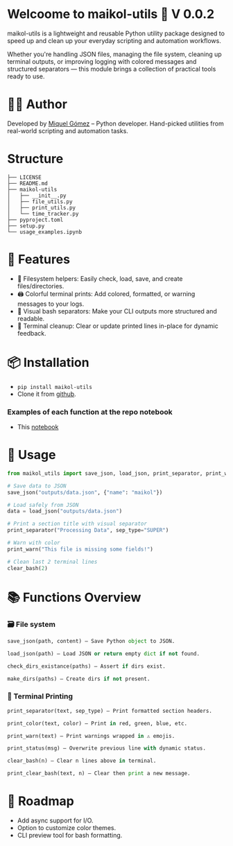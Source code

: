 # Welcoome to maikol-utils 🧰 V 0.0.2
maikol-utils is a lightweight and reusable Python utility package designed to speed up and clean up your everyday scripting and automation workflows.

Whether you're handling JSON files, managing the file system, cleaning up terminal outputs, or improving logging with colored messages and structured separators — this module brings a collection of practical tools ready to use.
# 🧑‍💻 Author
Developed by [Miquel Gómez](https://miquelgc.net) – Python developer.
Hand-picked utilities from real-world scripting and automation tasks.

# Structure

```
├── LICENSE
├── README.md
├── maikol-utils
│   ├── __init__.py
│   ├── file_utils.py
│   ├── print_utils.py
│   └── time_tracker.py
├── pyproject.toml
├── setup.py
└── usage_examples.ipynb
```

# 🚀 Features
- 🔹 Filesystem helpers: Easily check, load, save, and create files/directories.
- 🖨️ Colorful terminal prints: Add colored, formatted, or warning messages to your logs.
- 📜 Visual bash separators: Make your CLI outputs more structured and readable.
- 🧹 Terminal cleanup: Clear or update printed lines in-place for dynamic feedback.

# 📦 Installation

- `pip install maikol-utils`
- Clone it from [github](https://github.com/MiquelGomezCorral/maikol-utils).

### Examples of each function at the repo notebook
- This [notebook](https://github.com/MiquelGomezCorral/maikol-utils/blob/main/usage_examples.ipynb)


# 📘 Usage

```python
from maikol_utils import save_json, load_json, print_separator, print_warn, clear_bash

# Save data to JSON
save_json("outputs/data.json", {"name": "maikol"})

# Load safely from JSON
data = load_json("outputs/data.json")

# Print a section title with visual separator
print_separator("Processing Data", sep_type="SUPER")

# Warn with color
print_warn("This file is missing some fields!")

# Clean last 2 terminal lines
clear_bash(2)
```
# 📚 Functions Overview
### 🗃 File system
```python
save_json(path, content) — Save Python object to JSON.

load_json(path) — Load JSON or return empty dict if not found.

check_dirs_existance(paths) — Assert if dirs exist.

make_dirs(paths) — Create dirs if not present.
```


### 🎨 Terminal Printing
```python
print_separator(text, sep_type) — Print formatted section headers.

print_color(text, color) — Print in red, green, blue, etc.

print_warn(text) — Print warnings wrapped in ⚠️ emojis.

print_status(msg) — Overwrite previous line with dynamic status.

clear_bash(n) — Clear n lines above in terminal.

print_clear_bash(text, n) — Clear then print a new message.
```


# 🔧 Roadmap

- Add async support for I/O.
- Option to customize color themes.
- CLI preview tool for bash formatting.


